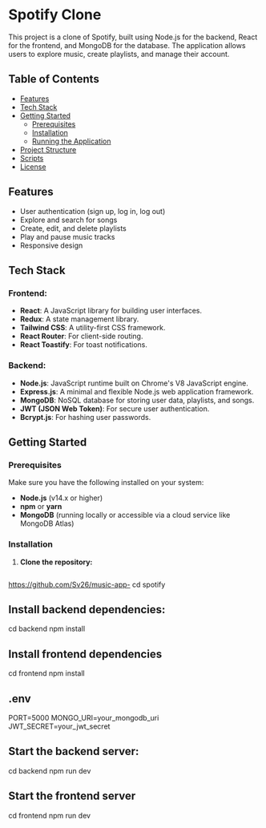 # Spotify Clone

This project is a clone of Spotify, built using Node.js for the backend, React for the frontend, and MongoDB for the database. The application allows users to explore music, create playlists, and manage their account.

## Table of Contents

- [Features](#features)
- [Tech Stack](#tech-stack)
- [Getting Started](#getting-started)
  - [Prerequisites](#prerequisites)
  - [Installation](#installation)
  - [Running the Application](#running-the-application)
- [Project Structure](#project-structure)
- [Scripts](#scripts)
- [License](#license)

## Features

- User authentication (sign up, log in, log out)
- Explore and search for songs
- Create, edit, and delete playlists
- Play and pause music tracks
- Responsive design

## Tech Stack

### Frontend:
- **React**: A JavaScript library for building user interfaces.
- **Redux**: A state management library.
- **Tailwind CSS**: A utility-first CSS framework.
- **React Router**: For client-side routing.
- **React Toastify**: For toast notifications.

### Backend:
- **Node.js**: JavaScript runtime built on Chrome's V8 JavaScript engine.
- **Express.js**: A minimal and flexible Node.js web application framework.
- **MongoDB**: NoSQL database for storing user data, playlists, and songs.
- **JWT (JSON Web Token)**: For secure user authentication.
- **Bcrypt.js**: For hashing user passwords.

## Getting Started

### Prerequisites

Make sure you have the following installed on your system:

- **Node.js** (v14.x or higher)
- **npm** or **yarn**
- **MongoDB** (running locally or accessible via a cloud service like MongoDB Atlas)

### Installation

1. **Clone the repository:**
   ```bash
  https://github.com/Sv26/music-app-
   cd spotify
## Install backend dependencies:
cd backend
npm install

## Install frontend dependencies

cd frontend
npm install

## .env

PORT=5000
MONGO_URI=your_mongodb_uri
JWT_SECRET=your_jwt_secret


## Start the backend server:

cd backend
npm run dev

## Start the frontend server

cd frontend
npm run dev


